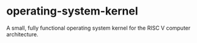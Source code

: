 # operating-system-kernel
A small, fully functional operating system kernel for the RISC V computer architecture.
